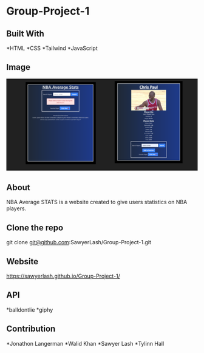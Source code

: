 # Group-Project-1

## Built With
*HTML
*CSS
*Tailwind
*JavaScript

## Image
![NBA Stats](./assets/images/NBAimg.png?raw=true "Image of NBA Stats App")


## About
NBA Average STATS is a website created to give users statistics on NBA players.

## Clone the repo
git clone git@github.com:SawyerLash/Group-Project-1.git

## Website
https://sawyerlash.github.io/Group-Project-1/ 

## API
*balldontlie
*giphy

## Contribution
*Jonathon Langerman
*Walid Khan
*Sawyer Lash
*Tylinn Hall